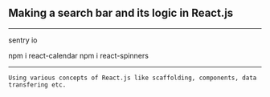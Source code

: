 ## Making a search bar and its logic in React.js

---

sentry io

npm i react-calendar
npm i react-spinners

---

```
Using various concepts of React.js like scaffolding, components, data transfering etc.
```
